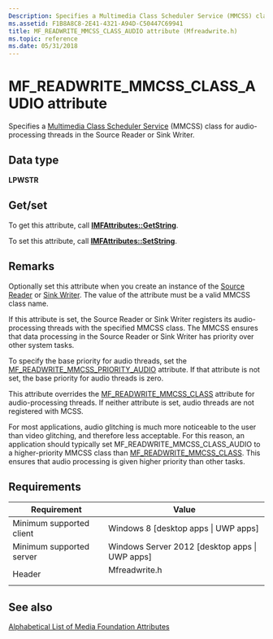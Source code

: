 ```yaml
---
Description: Specifies a Multimedia Class Scheduler Service (MMCSS) class for audio-processing threads in the Source Reader or Sink Writer.
ms.assetid: F1B8A8C8-2E41-4321-A94D-C50447C69941
title: MF_READWRITE_MMCSS_CLASS_AUDIO attribute (Mfreadwrite.h)
ms.topic: reference
ms.date: 05/31/2018
---
```


# MF\_READWRITE\_MMCSS\_CLASS\_AUDIO attribute

Specifies a [Multimedia Class Scheduler Service](../procthread/multimedia-class-scheduler-service.md) (MMCSS) class for audio-processing threads in the Source Reader or Sink Writer.

## Data type

**LPWSTR**

## Get/set

To get this attribute, call [**IMFAttributes::GetString**](/windows/desktop/api/mfobjects/nf-mfobjects-imfattributes-getstring).

To set this attribute, call [**IMFAttributes::SetString**](/windows/desktop/api/mfobjects/nf-mfobjects-imfattributes-setstring).

## Remarks

Optionally set this attribute when you create an instance of the [Source Reader](source-reader.md) or [Sink Writer](sink-writer.md). The value of the attribute must be a valid MMCSS class name.

If this attribute is set, the Source Reader or Sink Writer registers its audio-processing threads with the specified MMCSS class. The MMCSS ensures that data processing in the Source Reader or Sink Writer has priority over other system tasks.

To specify the base priority for audio threads, set the [MF\_READWRITE\_MMCSS\_PRIORITY\_AUDIO](mf-readwrite-mmcss-priority-audio.md) attribute. If that attribute is not set, the base priority for audio threads is zero.

This attribute overrides the [MF\_READWRITE\_MMCSS\_CLASS](mf-readwrite-mmcss-class.md) attribute for audio-processing threads. If neither attribute is set, audio threads are not registered with MCSS.

For most applications, audio glitching is much more noticeable to the user than video glitching, and therefore less acceptable. For this reason, an application should typically set MF\_READWRITE\_MMCSS\_CLASS\_AUDIO to a higher-priority MMCSS class than [MF\_READWRITE\_MMCSS\_CLASS](mf-readwrite-mmcss-class.md). This ensures that audio processing is given higher priority than other tasks.

## Requirements



| Requirement | Value |
|-------------------------------------|------------------------------------------------------------------------------------------|
| Minimum supported client<br/> | Windows 8 \[desktop apps \| UWP apps\]<br/>                                        |
| Minimum supported server<br/> | Windows Server 2012 \[desktop apps \| UWP apps\]<br/>                              |
| Header<br/>                   | <dl> <dt>Mfreadwrite.h</dt> </dl> |



## See also

<dl> <dt>

[Alphabetical List of Media Foundation Attributes](alphabetical-list-of-media-foundation-attributes.md)
</dt> </dl>

 

 

